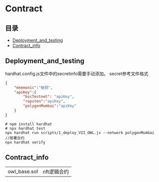 # Contract
## 目录
* [Deployment_and_testing](#Deployment_and_testing) 
* [Contract_info](#Contract_info)

## Deployment_and_testing
hardhat.config.js文件中的secretinfo需要手动添加。
secret参考文件格式
```json
{
    "mnemonic":"秘钥",
    "apiKey":{
        "bscTestnet": "apiKey",
        "ropsten":"apiKey",
        "polygonMumbai":"apiKey"
    }
}
```

```shell
# npm install hardhat
# npx hardhat test
npx hardhat run scripts/1_deploy_VII_OWL.js --network polygonMumbai
//部署合约
npx hardhat verify
```

## Contract_info
|       |       |
|   -------------   |   -------------   |
|   owl_base.sol    |   nft逻辑合约      |
